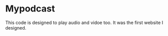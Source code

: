 # Mypodcast
This code is designed to play audio and vidoe too. It was the first website I designed.
